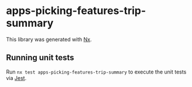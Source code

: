 # apps-picking-features-trip-summary

This library was generated with [Nx](https://nx.dev).

## Running unit tests

Run `nx test apps-picking-features-trip-summary` to execute the unit tests via [Jest](https://jestjs.io).
